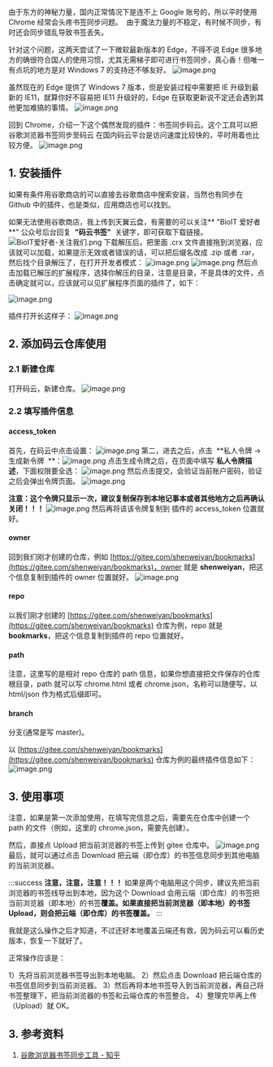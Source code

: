 由于东方的神秘力量，国内正常情况下是连不上 Google 账号的，所以平时使用 Chrome 经常会头疼书签同步问题。  由于魔法力量的不稳定，有时候不同步，有时还会同步错乱导致书签丢失。

针对这个问题，这两天尝试了一下微软最新版本的 Edge，不得不说 Edge 很多地方的确很符合国人的使用习惯，尤其无需梯子即可进行书签同步，真心香！但唯一有点坑的地方是对 Windows 7 的支持还不够友好。
![image.png](https://shub-1251708715.cos.ap-guangzhou.myqcloud.com/elog-cookbook-img/Fq-j4BEB4RvNG-9M6KhQwbrader1.png)

虽然现在的 Edge 提供了 Windows 7 版本，但是安装过程中需要把 IE 升级到最新的 IE11，就算你好不容易把 IE11 升级好的，Edge 在获取更新说不定还会遇到其他更加难搞的事情。
![image.png](https://shub-1251708715.cos.ap-guangzhou.myqcloud.com/elog-cookbook-img/FutF2Q-w_xQA6Rgqrg9l_8pOx5_l.png)

回到 Chrome，介绍一下这个偶然发现的插件：书签同步码云。这个工具可以把谷歌浏览器书签同步至码云
在国内码云平台是访问速度比较快的，平时用着也比较方便。
![image.png](https://shub-1251708715.cos.ap-guangzhou.myqcloud.com/elog-cookbook-img/FlGw7B1ONgoPE5Am-6qGduoZwf6H.png)

## 1. 安装插件

如果有条件用谷歌商店的可以直接去谷歌商店中搜索安装，当然也有同步在 Github 中的插件，也是类似，应用商店也可以找到。

如果无法使用谷歌商店，我上传到天翼云盘，有需要的可以关注** "BioIT 爱好者**" 公众号后台回复  **"码云书签"**  关键字，即可获取下载链接。
![BioIT爱好者-关注我们.png](https://shub-1251708715.cos.ap-guangzhou.myqcloud.com/elog-cookbook-img/Fv-cZ0ZzOktyc4yEFX5ZbF4bmuDu.png)
下载解压后，把里面 .crx 文件直接拖到浏览器，应该就可以加载，如果提示无效或者错误的话，可以把后缀名改成 .zip 或者 .rar，然后找个目录解压了，在打开开发者模式：
![image.png](https://shub-1251708715.cos.ap-guangzhou.myqcloud.com/elog-cookbook-img/Fhc01HNHYd1St5Pa9ygXSl33MZTe.png)
![image.png](https://shub-1251708715.cos.ap-guangzhou.myqcloud.com/elog-cookbook-img/Fjnuzft4rv7qokjehW_Wki4tRSIn.png)
然后点击加载已解压的扩展程序，选择你解压的目录，注意是目录，不是具体的文件，点击确定就可以，应该就可以见扩展程序页面的插件了，如下：

![image.png](https://shub-1251708715.cos.ap-guangzhou.myqcloud.com/elog-cookbook-img/FvMmi6jN9_d4lUV-YNNiv7PsD1Tt.png)

插件打开长这样子：
![image.png](https://shub-1251708715.cos.ap-guangzhou.myqcloud.com/elog-cookbook-img/Fqx7H53yyGiOi4owahG3Jw5uDRuG.png)

## 2. 添加码云仓库使用

### 2.1 新建仓库

打开码云，新建仓库。
![image.png](https://shub-1251708715.cos.ap-guangzhou.myqcloud.com/elog-cookbook-img/Fq_E6L7ye55ATBRaibFJxMKF-vbG.png)

### 2.2 填写插件信息

#### access_token

首先，在码云中点击设置：
![image.png](https://shub-1251708715.cos.ap-guangzhou.myqcloud.com/elog-cookbook-img/FvbKxQ7_fIo6JEGMqtZ5cdj92ntr.png)
第二，进去之后，点击  **私人令牌 -> 生成新令牌  **：![image.png](https://shub-1251708715.cos.ap-guangzhou.myqcloud.com/elog-cookbook-img/FjNLbebmjWmefwwMVJ4vJwfOn21b.png)
点击生成令牌之后，在页面中填写 **私人令牌描述**，下面权限要全选：
![image.png](https://shub-1251708715.cos.ap-guangzhou.myqcloud.com/elog-cookbook-img/FtDWM8LIZmn_yvxXuDreFPAUKR1v.png)
然后点击提交，会验证当前账户密码，验证之后会弹出令牌页面。
![image.png](https://shub-1251708715.cos.ap-guangzhou.myqcloud.com/elog-cookbook-img/FrZgi5FNlY2kLVAexyCTmcvSFUbx.png)

**注意：这个令牌只显示一次，建议复制保存到本地记事本或者其他地方之后再确认关闭！！！**
![image.png](https://shub-1251708715.cos.ap-guangzhou.myqcloud.com/elog-cookbook-img/FrfA3dC9fhmWqUOCSXepC4ddRrom.png)
然后再将该该令牌复制到 插件的 access_token 位置就好。

#### owner

回到我们刚才创建的仓库，例如 [https://gitee.com/shenweiyan/bookmarks](https://gitee.com/shenweiyan/bookmarks)，owner 就是 **shenweiyan**，把这个信息复制到插件的 owner 位置就好。
![image.png](https://shub-1251708715.cos.ap-guangzhou.myqcloud.com/elog-cookbook-img/FhEosdSBIm7aHJ6pGDWRoA6g_04C.png)

#### repo

以我们刚才创建的 [https://gitee.com/shenweiyan/bookmarks](https://gitee.com/shenweiyan/bookmarks) 仓库为例，repo 就是 **bookmarks**，把这个信息复制到插件的 repo 位置就好。

#### path

注意，这里写的是相对 repo 仓库的 path 信息，如果你想直接把文件保存的仓库根目录，path 就可以写 chrome.html 或者 chrome.json，名称可以随便写，以 html/json 作为格式后缀即可。

#### branch

分支(通常是写 master)。

以 [https://gitee.com/shenweiyan/bookmarks](https://gitee.com/shenweiyan/bookmarks) 仓库为例的最终插件信息如下：
![image.png](https://shub-1251708715.cos.ap-guangzhou.myqcloud.com/elog-cookbook-img/FpJgSdZUuC3VnMcn_LP1_gKgyghs.png)

## 3. 使用事项

注意，如果是第一次添加使用，在填写完信息之后，需要先在仓库中创建一个 path 的文件（例如，这里的 chrome.json，需要先创建）。

然后，直接点 Upload 把当前浏览器的书签上传到 gitee 仓库中。
![image.png](https://shub-1251708715.cos.ap-guangzhou.myqcloud.com/elog-cookbook-img/FjVMibJM6oV3_jjVc17oldMdwchp.png)
最后，就可以通过点击 Download 把云端（即仓库）的书签信息同步到其他电脑的当前浏览器。

:::success
**注意，注意，注意！！！**
如果是两个电脑用这个同步，建议先把当前浏览器的书签线导出到本地，因为这个 Download 会用云端（即仓库）的书签把当前浏览器（即本地）的书签**覆盖。如果直接把当前浏览器（即本地）的书签 Upload，则会把云端（即仓库）的书签覆盖。**
:::

我就是这么操作之后才知道，不过还好本地覆盖云端还有救，因为码云可以看历史版本，恢复一下就好了。

正常操作应该是：

1）先将当前浏览器书签导出到本地电脑。
2）然后点击 Download 把云端仓库的书签信息同步到当前浏览器。
3）然后再将本地书签导入到当前浏览器，再自己将书签整理下，把当前浏览器的书签和云端仓库的书签整合。
4）整理完毕再上传（Upload）就 OK。

## 3. 参考资料

1. [谷歌浏览器书签同步工具 - 知乎](https://zhuanlan.zhihu.com/p/158026344)
